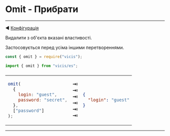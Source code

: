 # Omit - Прибрати

---

◀ [Конфігурація](/ua/configuration.md)

Видалити з об'єкта вказані властивості.

Застосовується перед усіма іншими перетвореннями.

```js
const { omit } = require("vicis");
```

```js
import { omit } from "vicis/es";
```

<table><thead><tr><td colspan="3">
</td></tr></thead><tbody>
<tr><td>

```js
omit(
  {
    login: "guest",
    password: "secret",
  },
  ["password"]
);
```

</td>
<td>
<strong>&#x21E5;</strong><br>
<strong>&#x21E5;</strong><br>
<strong>&#x21E5;</strong><br>
<strong>&#x21E5;</strong><br>
<strong>&#x21E5;</strong><br>
<strong>&#x21E5;</strong><br>
</td>
<td>

```json
{
  "login": "guest"
}
```

</td></tr>
</tbody></table>

---
